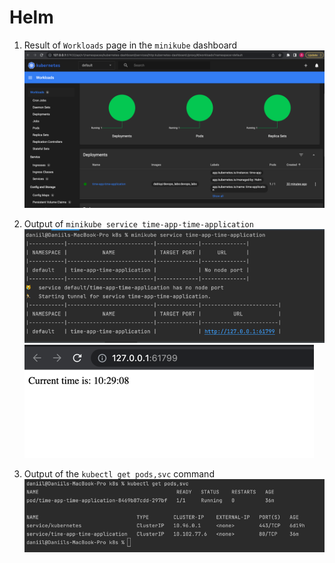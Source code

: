 # Helm 

1) Result of `Workloads` page in the `minikube` dashboard
![](screenshots/img.png)


2) Output of `minikube service time-app-time-application`
![img_1.png](screenshots/img_1.png)
![img_2.png](screenshots/img_2.png)


3) Output of the `kubectl get pods,svc` command
![img_3.png](screenshots/img_3.png)